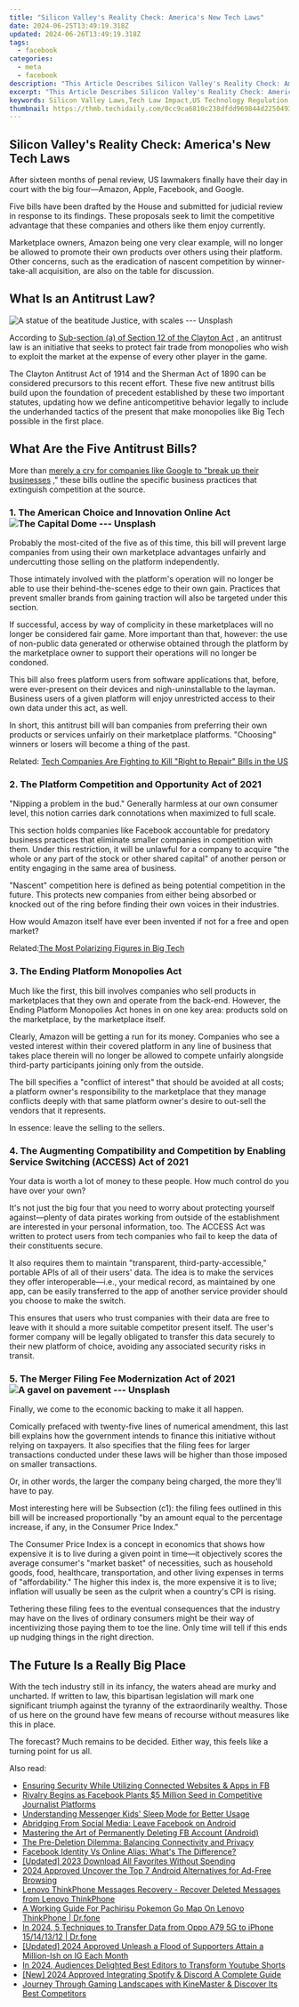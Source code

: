 ```yaml
---
title: "Silicon Valley's Reality Check: America's New Tech Laws"
date: 2024-06-25T13:49:19.318Z
updated: 2024-06-26T13:49:19.318Z
tags:
  - facebook
categories:
  - meta
  - facebook
description: "This Article Describes Silicon Valley's Reality Check: America's New Tech Laws"
excerpt: "This Article Describes Silicon Valley's Reality Check: America's New Tech Laws"
keywords: Silicon Valley Laws,Tech Law Impact,US Technology Regulation,Innovation & Legalities,America's Tech Acts,New Tech Policy,Silicon Valley Reality
thumbnail: https://thmb.techidaily.com/0cc9ca6810c238dfdd969844d2250493a479c3321512aa3c39ef7570f30da978.jpg
---
```


## Silicon Valley's Reality Check: America's New Tech Laws

 After sixteen months of penal review, US lawmakers finally have their day in court with the big four—Amazon, Apple, Facebook, and Google.

 Five bills have been drafted by the House and submitted for judicial review in response to its findings. These proposals seek to limit the competitive advantage that these companies and others like them enjoy currently.

 Marketplace owners, Amazon being one very clear example, will no longer be allowed to promote their own products over others using their platform. Other concerns, such as the eradication of nascent competition by winner-take-all acquisition, are also on the table for discussion.

## What Is an Antitrust Law?

![A statue of the beatitude Justice, with scales --- Unsplash](https://static1.makeuseofimages.com/wordpress/wp-content/uploads/2021/06/big-tech-new-laws.jpg)

 According to [Sub-section (a) of Section 12 of the Clayton Act](https://www.law.cornell.edu/uscode/text/15/12) , an antitrust law is an initiative that seeks to protect fair trade from monopolies who wish to exploit the market at the expense of every other player in the game.

 The Clayton Antitrust Act of 1914 and the Sherman Act of 1890 can be considered precursors to this recent effort. These five new antitrust bills build upon the foundation of precedent established by these two important statutes, updating how we define anticompetitive behavior legally to include the underhanded tactics of the present that make monopolies like Big Tech possible in the first place.

## What Are the Five Antitrust Bills?

 More than [merely a cry for companies like Google to "break up their businesses](https://www.makeuseof.com/us-justice-department-antitrust-google/) ," these bills outline the specific business practices that extinguish competition at the source.

### 1\. The American Choice and Innovation Online Act ![The Capital Dome --- Unsplash](https://static1.makeuseofimages.com/wordpress/wp-content/uploads/2021/06/new-antitrust-bills-big-tech.jpg)

 Probably the most-cited of the five as of this time, this bill will prevent large companies from using their own marketplace advantages unfairly and undercutting those selling on the platform independently.

 Those intimately involved with the platform's operation will no longer be able to use their behind-the-scenes edge to their own gain. Practices that prevent smaller brands from gaining traction will also be targeted under this section.

 If successful, access by way of complicity in these marketplaces will no longer be considered fair game. More important than that, however: the use of non-public data generated or otherwise obtained through the platform by the marketplace owner to support their operations will no longer be condoned.

 This bill also frees platform users from software applications that, before, were ever-present on their devices and nigh-uninstallable to the layman. Business users of a given platform will enjoy unrestricted access to their own data under this act, as well.

 In short, this antitrust bill will ban companies from preferring their own products or services unfairly on their marketplace platforms. "Choosing" winners or losers will become a thing of the past.

 Related: [Tech Companies Are Fighting to Kill "Right to Repair" Bills in the US](https://www.makeuseof.com/tech-companies-kill-right-to-repair/)

### 2\. The Platform Competition and Opportunity Act of 2021

 "Nipping a problem in the bud." Generally harmless at our own consumer level, this notion carries dark connotations when maximized to full scale.

 This section holds companies like Facebook accountable for predatory business practices that eliminate smaller companies in competition with them. Under this restriction, it will be unlawful for a company to acquire "the whole or any part of the stock or other shared capital" of another person or entity engaging in the same area of business.

 "Nascent" competition here is defined as being potential competition in the future. This protects new companies from either being absorbed or knocked out of the ring before finding their own voices in their industries.

 How would Amazon itself have ever been invented if not for a free and open market?

 Related:[The Most Polarizing Figures in Big Tech](https://www.makeuseof.com/most-polarizing-figures-in-tech/)

### 3\. The Ending Platform Monopolies Act

 Much like the first, this bill involves companies who sell products in marketplaces that they own and operate from the back-end. However, the Ending Platform Monopolies Act hones in on one key area: products sold on the marketplace, by the marketplace itself.

 Clearly, Amazon will be getting a run for its money. Companies who see a vested interest within their covered platform in any line of business that takes place therein will no longer be allowed to compete unfairly alongside third-party participants joining only from the outside.

 The bill specifies a "conflict of interest" that should be avoided at all costs; a platform owner's responsibility to the marketplace that they manage conflicts deeply with that same platform owner's desire to out-sell the vendors that it represents.

In essence: leave the selling to the sellers.

### 4\. The Augmenting Compatibility and Competition by Enabling Service Switching (ACCESS) Act of 2021

 Your data is worth a lot of money to these people. How much control do you have over your own?

 It's not just the big four that you need to worry about protecting yourself against—plenty of data pirates working from outside of the establishment are interested in your personal information, too. The ACCESS Act was written to protect users from tech companies who fail to keep the data of their constituents secure.

 It also requires them to maintain "transparent, third-party-accessible," portable APIs of all of their users' data. The idea is to make the services they offer interoperable—i.e., your medical record, as maintained by one app, can be easily transferred to the app of another service provider should you choose to make the switch.

 This ensures that users who trust companies with their data are free to leave with it should a more suitable competitor present itself. The user's former company will be legally obligated to transfer this data securely to their new platform of choice, avoiding any associated security risks in transit.

### 5\. The Merger Filing Fee Modernization Act of 2021 ![A gavel on pavement --- Unsplash](https://static1.makeuseofimages.com/wordpress/wp-content/uploads/2021/06/antitrust-bills-big-tech.jpg)

Finally, we come to the economic backing to make it all happen.

 Comically prefaced with twenty-five lines of numerical amendment, this last bill explains how the government intends to finance this initiative without relying on taxpayers. It also specifies that the filing fees for larger transactions conducted under these laws will be higher than those imposed on smaller transactions.

 Or, in other words, the larger the company being charged, the more they'll have to pay.

 Most interesting here will be Subsection (c1): the filing fees outlined in this bill will be increased proportionally "by an amount equal to the percentage increase, if any, in the Consumer Price Index."

 The Consumer Price Index is a concept in economics that shows how expensive it is to live during a given point in time—it objectively scores the average consumer's "market basket" of necessities, such as household goods, food, healthcare, transportation, and other living expenses in terms of "affordability." The higher this index is, the more expensive it is to live; inflation will usually be seen as the culprit when a country's CPI is rising.

 Tethering these filing fees to the eventual consequences that the industry may have on the lives of ordinary consumers might be their way of incentivizing those paying them to toe the line. Only time will tell if this ends up nudging things in the right direction.

## The Future Is a Really Big Place

 With the tech industry still in its infancy, the waters ahead are murky and uncharted. If written to law, this bipartisan legislation will mark one significant triumph against the tyranny of the extraordinarily wealthy. Those of us here on the ground have few means of recourse without measures like this in place.

 The forecast? Much remains to be decided. Either way, this feels like a turning point for us all.


<ins class="adsbygoogle"
     style="display:block"
     data-ad-format="autorelaxed"
     data-ad-client="ca-pub-7571918770474297"
     data-ad-slot="1223367746"></ins>



<ins class="adsbygoogle"
     style="display:block"
     data-ad-client="ca-pub-7571918770474297"
     data-ad-slot="8358498916"
     data-ad-format="auto"
     data-full-width-responsive="true"></ins>

<span class="atpl-alsoreadstyle">Also read:</span>
<div><ul>
<li><a href="https://facebook.techidaily.com/ensuring-security-while-utilizing-connected-websites-and-apps-in-fb/"><u>Ensuring Security While Utilizing Connected Websites & Apps in FB</u></a></li>
<li><a href="https://facebook.techidaily.com/rivalry-begins-as-facebook-plants-5-million-seed-in-competitive-journalist-platforms/"><u>Rivalry Begins as Facebook Plants $5 Million Seed in Competitive Journalist Platforms</u></a></li>
<li><a href="https://facebook.techidaily.com/understanding-messenger-kids-sleep-mode-for-better-usage/"><u>Understanding Messenger Kids' Sleep Mode for Better Usage</u></a></li>
<li><a href="https://facebook.techidaily.com/abridging-from-social-media-leave-facebook-on-android/"><u>Abridging From Social Media: Leave Facebook on Android</u></a></li>
<li><a href="https://facebook.techidaily.com/mastering-the-art-of-permanently-deleting-fb-account-android/"><u>Mastering the Art of Permanently Deleting FB Account (Android)</u></a></li>
<li><a href="https://facebook.techidaily.com/the-pre-deletion-dilemma-balancing-connectivity-and-privacy/"><u>The Pre-Deletion Dilemma: Balancing Connectivity and Privacy</u></a></li>
<li><a href="https://facebook.techidaily.com/facebook-identity-vs-online-alias-whats-the-difference/"><u>Facebook Identity Vs Online Alias: What's The Difference?</u></a></li>
<li><a href="https://facebook-video-content.techidaily.com/updated-2023-download-all-favorites-without-spending/"><u>[Updated] 2023  Download All Favorites Without Spending</u></a></li>
<li><a href="https://youtube-stream.techidaily.com/2024-approved-uncover-the-top-7-android-alternatives-for-ad-free-browsing/"><u>2024 Approved  Uncover the Top 7 Android Alternatives for Ad-Free Browsing</u></a></li>
<li><a href="https://review-topics.techidaily.com/lenovo-thinkphone-messages-recovery-recover-deleted-messages-from-lenovo-thinkphone-by-fonelab-android-recover-messages/"><u>Lenovo ThinkPhone Messages Recovery - Recover Deleted Messages from Lenovo ThinkPhone</u></a></li>
<li><a href="https://android-pokemon-go.techidaily.com/a-working-guide-for-pachirisu-pokemon-go-map-on-lenovo-thinkphone-drfone-by-drfone-virtual-android/"><u>A Working Guide For Pachirisu Pokemon Go Map On Lenovo ThinkPhone | Dr.fone</u></a></li>
<li><a href="https://android-transfer.techidaily.com/in-2024-5-techniques-to-transfer-data-from-oppo-a79-5g-to-iphone-15141312-drfone-by-drfone-transfer-from-android-transfer-from-android/"><u>In 2024, 5 Techniques to Transfer Data from Oppo A79 5G to iPhone 15/14/13/12 | Dr.fone</u></a></li>
<li><a href="https://instagram-videos.techidaily.com/updated-2024-approved-unleash-a-flood-of-supporters-attain-a-million-ish-on-ig-each-month/"><u>[Updated] 2024 Approved  Unleash a Flood of Supporters  Attain a Million-Ish on IG Each Month</u></a></li>
<li><a href="https://youtube-video-recordings.techidaily.com/in-2024-audiences-delighted-best-editors-to-transform-youtube-shorts/"><u>In 2024, Audiences Delighted  Best Editors to Transform Youtube Shorts</u></a></li>
<li><a href="https://discord-videos.techidaily.com/new-2024-approved-integrating-spotify-and-discord-a-complete-guide/"><u>[New] 2024 Approved  Integrating Spotify & Discord  A Complete Guide</u></a></li>
<li><a href="https://extra-information.techidaily.com/journey-through-gaming-landscapes-with-kinemaster-and-discover-its-best-competitors/"><u>Journey Through Gaming Landscapes with KineMaster & Discover Its Best Competitors</u></a></li>
</ul></div>
